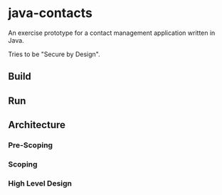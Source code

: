 # java-contacts

An exercise prototype for a contact management application written in Java.

Tries to be "Secure by Design".

## Build

## Run

## Architecture

### Pre-Scoping

### Scoping

### High Level Design

